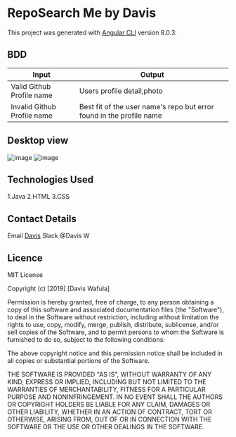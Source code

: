 # RepoSearch Me by Davis

This project was generated with [Angular CLI](https://github.com/angular/angular-cli) version 8.0.3.

## BDD

|Input   | Output |
| ------------- | ------------- |
| Valid Github Profile name   | Users profile detail,photo  |
| Invalid Github Profile name | Best fit of the user name's repo but error found in the profile name |

## Desktop view

![image](src/main/java/resources/public/images/1.png)
![image](src/main/java/resources/public/images/2.png)

## Technologies Used

1.Java
2.HTML
3.CSS

## Contact Details

Email [Davis](davisdavy96@gmail.com)
Slack @Davis W

## Licence

MIT License

Copyright (c) [2019] [Davis Wafula]

Permission is hereby granted, free of charge, to any person obtaining a copy
of this software and associated documentation files (the "Software"), to deal
in the Software without restriction, including without limitation the rights
to use, copy, modify, merge, publish, distribute, sublicense, and/or sell
copies of the Software, and to permit persons to whom the Software is
furnished to do so, subject to the following conditions:

The above copyright notice and this permission notice shall be included in all
copies or substantial portions of the Software.

THE SOFTWARE IS PROVIDED "AS IS", WITHOUT WARRANTY OF ANY KIND, EXPRESS OR
IMPLIED, INCLUDING BUT NOT LIMITED TO THE WARRANTIES OF MERCHANTABILITY,
FITNESS FOR A PARTICULAR PURPOSE AND NONINFRINGEMENT. IN NO EVENT SHALL THE
AUTHORS OR COPYRIGHT HOLDERS BE LIABLE FOR ANY CLAIM, DAMAGES OR OTHER
LIABILITY, WHETHER IN AN ACTION OF CONTRACT, TORT OR OTHERWISE, ARISING FROM,
OUT OF OR IN CONNECTION WITH THE SOFTWARE OR THE USE OR OTHER DEALINGS IN THE
SOFTWARE.
